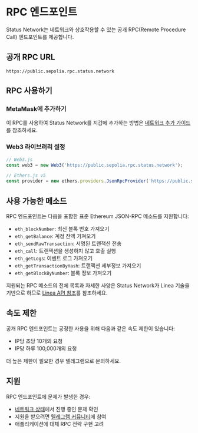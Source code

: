 # RPC 엔드포인트

Status Network는 네트워크와 상호작용할 수 있는 공개 RPC(Remote Procedure Call) 엔드포인트를 제공합니다.

## 공개 RPC URL

```
https://public.sepolia.rpc.status.network
```

## RPC 사용하기

### MetaMask에 추가하기
이 RPC를 사용하여 Status Network를 지갑에 추가하는 방법은 [네트워크 추가 가이드](../general-info/add-status-network.md)를 참조하세요.

### Web3 라이브러리 설정

```javascript
// Web3.js
const web3 = new Web3('https://public.sepolia.rpc.status.network');

// Ethers.js v5
const provider = new ethers.providers.JsonRpcProvider('https://public.sepolia.rpc.status.network');
```

## 사용 가능한 메소드

RPC 엔드포인트는 다음을 포함한 표준 Ethereum JSON-RPC 메소드를 지원합니다:

- `eth_blockNumber`: 최신 블록 번호 가져오기
- `eth_getBalance`: 계정 잔액 가져오기
- `eth_sendRawTransaction`: 서명된 트랜잭션 전송
- `eth_call`: 트랜잭션을 생성하지 않고 호출 실행
- `eth_getLogs`: 이벤트 로그 가져오기
- `eth_getTransactionByHash`: 트랜잭션 세부정보 가져오기
- `eth_getBlockByNumber`: 블록 정보 가져오기

지원되는 RPC 메소드의 전체 목록과 자세한 사양은 Status Network가 Linea 기술을 기반으로 하므로 [Linea API 참조](https://docs.linea.build/api/reference)를 참조하세요.

## 속도 제한

공개 RPC 엔드포인트는 공정한 사용을 위해 다음과 같은 속도 제한이 있습니다:
- IP당 초당 10개의 요청
- IP당 하루 100,000개의 요청

더 높은 제한이 필요한 경우 텔레그램으로 문의하세요.

## 지원

RPC 엔드포인트에 문제가 발생한 경우:
- [네트워크 상태](https://health.status.network)에서 진행 중인 문제 확인
- 지원을 받으려면 [텔레그램 커뮤니티](https://t.me)에 참여
- 애플리케이션에 대체 RPC 전략 구현 고려
